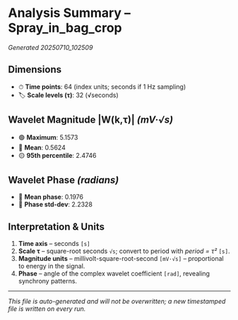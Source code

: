 # Analysis Summary – Spray_in_bag_crop

*Generated 20250710_102509*

## Dimensions
- ⏱ **Time points**: 64 (index units; seconds if 1 Hz sampling)
- 🏷 **Scale levels (τ)**: 32 (√seconds)

## Wavelet Magnitude |W(k,τ)|  *(mV·√s)*
- 🟢 **Maximum**: 5.1573
- 🔵 **Mean**: 0.5624
- 🟡 **95th percentile**: 2.4746

## Wavelet Phase *(radians)*
- 📏 **Mean phase**: 0.1976
- 📐 **Phase std-dev**: 2.2328

## Interpretation & Units
1. **Time axis** – seconds `[s]`  
2. **Scale τ** – square-root seconds `√s`; convert to period with *period = τ²* `[s]`.  
3. **Magnitude units** – millivolt-square-root-second `[mV·√s]` – proportional to energy in the signal.  
4. **Phase** – angle of the complex wavelet coefficient `[rad]`, revealing synchrony patterns.

---
*This file is auto-generated and will not be overwritten; a new timestamped file is written on every run.*
